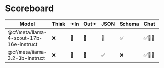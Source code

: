 # Scoreboard

| Model                                   | Think | ➛In   | Out➛   | JSON | Schema | Chat   | Stream | Tool | Batch | Seed | File | Cite | Probs | Limits |
| --------------------------------------- | ----- | ----- | ------ | ---- | ------ | ------ | ------ | ---- | ----- | ---- | ---- | ---- | ----- | ------ |
| @cf/meta/llama-4-scout-17b-16e-instruct | ❌    | 💬    | 💬     | 🤪   | ✅     | ✅🚩🤪 | ✅🚩🤪 | ❌   | ❌    | ✅   | ❌   | ❌   | ❌    | ❌     |
| @cf/meta/llama-3.2-3b-instruct          | ❌    | 💬    | 💬     | ✅   | ❌     | ✅🚩🤪 | ✅🚩🤪 | ❌   | ❌    | ✅   | ❌   | ❌   | ❌    | ❌     |
